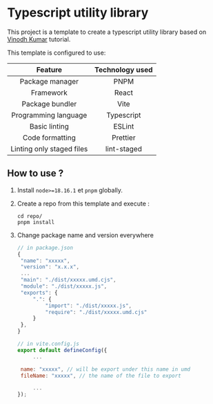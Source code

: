 # Typescript utility library

This project is a template to create a typescript utility library based on [Vinodh Kumar](https://dev.to/vinomanick/create-a-typescript-utility-library-using-vite-916) tutorial.

This template is configured to use:

|          Feature          | Technology used |
| :-----------------------: | :-------------: |
|      Package manager      |      PNPM       |
|         Framework         |      React      |
|      Package bundler      |      Vite       |
|   Programming language    |   Typescript    |
|       Basic linting       |     ESLint      |
|      Code formatting      |    Prettier     |
| Linting only staged files |   lint-staged   |

## How to use ?

1. Install `node>=18.16.1` et `pnpm` globally.

1. Create a repo from this template and execute :

   ```
   cd repo/
   pnpm install
   ```

1. Change package name and version everywhere

   ```js
   // in package.json
   {
    "name": "xxxxx",
    "version": "x.x.x",
    ...
    "main": "./dist/xxxxx.umd.cjs",
    "module": "./dist/xxxxx.js",
    "exports": {
    	".": {
    		"import": "./dist/xxxxx.js",
    		"require": "./dist/xxxxx.umd.cjs"
    	}
    },
   }
   ```

   ```js
   // in vite.config.js
   export default defineConfig({
        ...

   	name: "xxxxx", // will be export under this name in umd
   	fileName: "xxxxx", // the name of the file to export

        ...
   });
   ```

